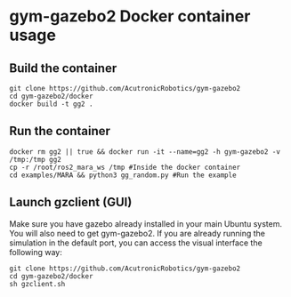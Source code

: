 # gym-gazebo2 Docker container usage

## Build the container

```shell
git clone https://github.com/AcutronicRobotics/gym-gazebo2
cd gym-gazebo2/docker
docker build -t gg2 .
```

## Run the container

```shell
docker rm gg2 || true && docker run -it --name=gg2 -h gym-gazebo2 -v /tmp:/tmp gg2
cp -r /root/ros2_mara_ws /tmp #Inside the docker container
cd examples/MARA && python3 gg_random.py #Run the example
```

## Launch gzclient (GUI)
Make sure you have gazebo already installed in your main Ubuntu system. You will also need to get gym-gazebo2.
If you are already running the simulation in the default port, you can access the visual interface the following way:
```shell
git clone https://github.com/AcutronicRobotics/gym-gazebo2
cd gym-gazebo2/docker
sh gzclient.sh
```
